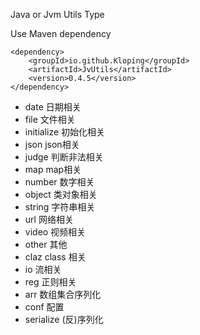 Java or Jvm Utils Type

Use Maven dependency

    <dependency>
        <groupId>io.github.Kloping</groupId>
        <artifactId>JvUtils</artifactId>
        <version>0.4.5</version>
    </dependency>

- date 日期相关
- file 文件相关
- initialize 初始化相关
- json json相关
- judge 判断非法相关
- map map相关
- number 数字相关
- object 类对象相关
- string 字符串相关
- url 网络相关
- video 视频相关
- other 其他
- claz class 相关
- io 流相关
- reg 正则相关
- arr 数组集合序列化
- conf 配置
- serialize (反)序列化